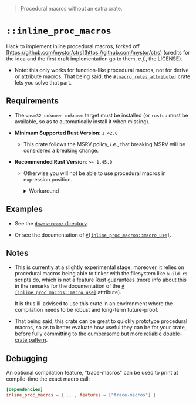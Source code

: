 > Procedural macros without an extra crate.

# `::inline_proc_macros`

Hack to implement inline procedural macros, forked off
[https://github.com/mystor/ctrs](https://github.com/mystor/ctrs)
(credits for the idea and the first draft implementation go to them, _c.f._,
the LICENSE).

  - Note: this only works for function-like procedural macros, not for derive
    or attribute macros. That being said, the [`#[macro_rules_attribute]`](
    https://docs.rs/macro_rules_attribute) crate lets you solve that part.

## Requirements

  - The `wasm32-unknown-unknown` target must be installed (or `rustup` must be
    available, so as to automatically install it when missing).

  - **Minimum Supported Rust Version**: `1.42.0`

      - This crate follows the MSRV policy, _i.e._, that breaking MSRV will be
        considered a breaking change.

  - **Recommended Rust Version**: `>= 1.45.0`

      - Otherwise you will not be able to use procedural macros in expression
        position.

        <details><summary>Workaround</summary>

        Instead of having the macro expand to `some expression ...`, have it
        expand to:

        ```rust
        macro_rules! expansion { () => (
            some expression ...
        )}
        ```

        And change its name to something like `__some_macro_name__`.

        Then, wrap the generated macro `__some_macro_name__!`, as follows:

        ```rust
        #[inline_proc_macros::macro_use]
        mod some_module_name {}

        macro_rules! some_macro_name {
            (@as_item $it:item) => ($it);
            (
                $($input:tt)*
            ) => ({
                some_macro_name! {
                    @as_item
                    __some_macro_name__! { $($input)* }
                }
                expansion!()
            });
        }
        ```

        </details>

## Examples

  - See the [`downstream/` directory](https://github.com/danielhenrymantilla/rust-inline_proc_macros/tree/proc-macro-approach/downstream).

  - Or see the documentation of [`#[inline_proc_macros::macro_use]`][1].

## Notes

  - This is currently at a slightly experimental stage; moreover, it relies
    on procedural macros being able to tinker with the filesystem like
    `build.rs` scripts do, which is not a feature Rust guarantees (more info
    about this in the remarks for the documentation of the
    [`#[inline_proc_macros::macro_use]`][1] attribute).
    
    It is thus ill-advised to use this crate in an environment where the
    compilation needs to be robust and long-term future-proof.

  - That being said, this crate can be great to quickly prototype 
    procedural macros, so as to better evaluate how useful they can be for your
    crate, before fully committing to [the cumbersome but more reliable
    double-crate pattern](
    https://users.rust-lang.org/t/proc-macros-using-third-party-crate/42465/4).


## Debugging

An optional compilation feature, "trace-macros" can be used to print at
compile-time the exact macro call:

```toml
[dependencies]
inline_proc_macros = { ..., features = ["trace-macros"] }
```

[1]: https://danielhenrymantilla.github.io/rust-inline_proc_macros/0.0.1-dev/inline_proc_macros/attr.macro_use.html
